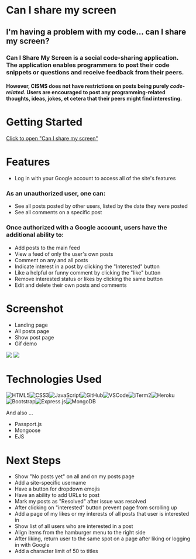 # Can I share my screen

## I'm having a problem with my code... can I share my screen?

### Can I Share My Screen is a social code-sharing application. The application enables programmers to post their code snippets or questions and receive feedback from their peers.

#### However, CISMS does not have restrictions on posts being purely *code-related*. Users are encouraged to post any programming-related thoughts, ideas, jokes, et cetera that their peers might find interesting.

# Getting Started

[Click to open "Can I share my screen"](https://can-i-share-my-screen.herokuapp.com/)

# Features
- Log in with your Google account to access all of the site's features

### As an unauthorized user, one can:
- See all posts posted by other users, listed by the date they were posted
- See all comments on a specific post

### Once authorized with a Google account, users have the additional ability to:
- Add posts to the main feed
- View a feed of only the user's own posts
- Comment on any and all posts
- Indicate interest in a post by clicking the "Interested" button
- Like a helpful or funny comment by clicking the "like" button
- Remove interested status or likes by clicking the same button
- Edit and delete their own posts and comments



# Screenshot

- Landing page
- All posts page
- Show post page
- Gif demo

<img src="url to your image on imgur">
<img src="url to your image on imgur">

# Technologies Used

![HTML5](https://img.shields.io/badge/html5-%23E34F26.svg?style=for-the-badge&logo=html5&logoColor=white)![CSS3](https://img.shields.io/badge/css3-%231572B6.svg?style=for-the-badge&logo=css3&logoColor=white)![JavaScript](https://img.shields.io/badge/javascript-%23323330.svg?style=for-the-badge&logo=javascript&logoColor=%23F7DF1E)![GitHub](https://img.shields.io/badge/github-%23121011.svg?style=for-the-badge&logo=github&logoColor=white)![VSCode](https://img.shields.io/badge/Visual_Studio_Code-0078D4?style=for-the-badge&logo=visual%20studio%20code&logoColor=white)![iTerm2](https://img.shields.io/badge/iTerm2-000000?style=for-the-badge&logo=iterm2&logoColor=white)![Heroku](https://img.shields.io/badge/Heroku-430098?style=for-the-badge&logo=heroku&logoColor=white)![Bootstrap](https://img.shields.io/badge/Bootstrap-563D7C?style=for-the-badge&logo=bootstrap&logoColor=white)![Express.js](https://img.shields.io/badge/Express.js-404D59?style=for-the-badge)![MongoDB](https://img.shields.io/badge/MongoDB-4EA94B?style=for-the-badge&logo=mongodb&logoColor=white)

And also ...
- Passport.js
- Mongoose
- EJS

# Next Steps

- Show "No posts yet" on all and on my posts page
- Add a site-specific username
- Have a button for dropdown emojis
- Have an ability to add URLs to post
- Mark my posts as "Resolved" after issue was resolved
- After clicking on "interested" button prevent page from scrolling up
- Add a page of my likes or my interests of all posts that user is interested in
- Show list of all users who are interested in a post
- Align items from the hamburger menu to the right side
- After liking, return user to the same spot on a page after liking or logging in with Google
- Add a character limit of 50 to titles
